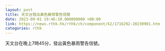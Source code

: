 ```yaml
---
layout: post
title: 天文台發出黃色暴雨警告信號
date: 2023-09-01 19:46:10.000000000 +08:00
link: https://news.rthk.hk/rthk/ch/component/k2/1716292-20230901.htm
categories: rthk
---
```


天文台在晚上7時45分，發出黃色暴雨警告信號。
